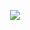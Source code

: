 <p align="center"><img src="github.com/vFeesT/vFeesT/catnofes.gif"></p>













































































<!--
**vFeesT/vFeesT** is a ✨ _special_ ✨ repository because its `README.md` (this file) appears on your GitHub profile. // potęga

Here are some ideas to get you started:

- 🔭 I’m currently working on ...
- 🌱 I’m currently learning ...
- 👯 I’m looking to collaborate on ...
- 🤔 I’m looking for help with ...
- 💬 Ask me about ...
- 📫 How to reach me: ...
- 😄 Pronouns: ...
- ⚡ Fun fact: ...
-->
